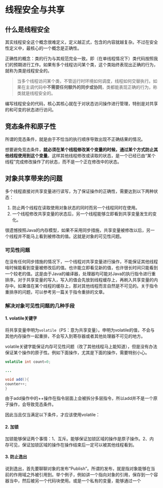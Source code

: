 # 线程安全与共享

## 什么是线程安全
其实线程安全这个概念很难定义，定义越正式，包含的内容就越复杂。不过在安全性定义中，最核心的一个概念是正确性。

正确性的概念：类的行为与其规范完全一致。即（在单线程情况下）类代码按照我们的预期进行工作。如果有多个线程访问某个类，这个类始终表现出正确的行为，就称为类是线程安全的。

> 当多个线程访问某个类，不管运行时环境如何调度，线程如何交替执行。如果在主调代码中**不需要任何额外的同步或协同**，类都能表现正确的行为，称类就是线程安全的。

编写线程安全的代码，核心其核心就在于对状态访问操作进行管理，特别是对共享的和可变的状态进行访问。

## 竞态条件和原子性
所谓的竞态条件，就是由于不恰当的执行顺序导致出现不正确结果的情况。

想要避免竞态条件，**就必须在某个线程修改某个变量的时候，通过某个方式防止其他线程使用到这个变量**。这样其他线程修改或读取的状态，是一个已经已由“某个线程”完成修改操作了的状态，而不是一个正在修改中的状态。

## 对象共享带来的问题
多个线程直接对共享变量进行读写，为了保证操作的正确性，需要达到以下两种状态：

1. 防止两个线程在读取使用对象状态的同时而另一个线程同时在使用。
2. 一个线程修改共享变量的状态后，另一个线程能够立即看到共享变量发生的变化。

很遗憾按照Java的内存模型，如果不采用同步措施，共享变量被修改以后，另一个线程并不能马上看到被修改的值。这就是对象的可见性问题。

### 可见性问题
在没有任何同步措施的情况下，一个线程对共享变量进行操作，不能保证其他线程啥时候能看到变量被修改后的值。也许能立即看见新的值，也许很长时间只能看到一个较老的值。这是由于Java的编译器，处理器均可能对Java的执行指令进行重排序。对于共享变量的写入，写入的值会先放到线程缓存上，再刷入共享变量的内存中。如果值在某个线程的缓存上，那对其他线程而言自然是不可见的。关于指令重排序的问题，可以参考另一篇关于指令重排的文章。

### 解决对象可见性问题的几种手段

#### 1. volatile关键字
将共享变量申明为`volatile`（PS：意为共享变量）。申明为volatile的值，不会与其他内存操作一起重排，不会写入到寄存器或者其他处理器不可见的地方。

volatile关键字能保证内存可见性问题（改了其他线程马上能知道），但是没有办法保证某个操作的原子性。例如下面操作，尤其是下面的操作，需要特别小心。

```java
volatile int count=0;

...

void add(){
counter++;
}
```

由于add操作中的++操作在指令层面上会被拆分多层指令，所以add并不是一个原子操作，会导致竞态条件。

因此当且仅当满足以下条件，才应该使用volatile：

#### 2. 加锁
加锁能够保证两个事情：1、互斥。能够保证加锁区域的操作是原子操作。2、内存可见，保证加锁区域的操作在操作结束后一定可以被其他线程看到。

#### 3. 防止逸出
说到逸出，首先要聊聊对象的发布“Publish”。所谓的发布，就是指对象能够在当前的作用域之外被引用到。举个例子，例如讲一个指向对象的引用，保存到一个容器当中，然后被另一个代码块使用。或是一个私有的变量，能够通过一个